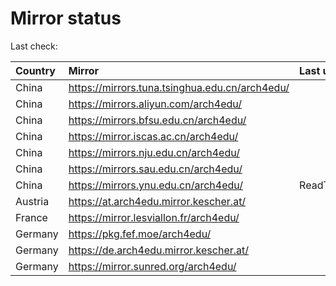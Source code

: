 <script src="./time.js"></script>
# Mirror status
Last check: <script type="text/javascript">localize(1681532474.0537791);</script>

|Country|Mirror|Last update|
|:------|:-----|:----------|
|China|https://mirrors.tuna.tsinghua.edu.cn/arch4edu/|<script type="text/javascript">localize(1681497079);</script>|
|China|https://mirrors.aliyun.com/arch4edu/|<script type="text/javascript">localize(1681410700);</script>|
|China|https://mirrors.bfsu.edu.cn/arch4edu/|<script type="text/javascript">localize(1681454137);</script>|
|China|https://mirror.iscas.ac.cn/arch4edu/|<script type="text/javascript">localize(1681497079);</script>|
|China|https://mirrors.nju.edu.cn/arch4edu/|<script type="text/javascript">localize(1681454137);</script>|
|China|https://mirrors.sau.edu.cn/arch4edu/|<script type="text/javascript">localize(1673850842);</script>|
|China|https://mirrors.ynu.edu.cn/arch4edu/|ReadTimeout|
|Austria|https://at.arch4edu.mirror.kescher.at/|<script type="text/javascript">localize(1681497079);</script>|
|France|https://mirror.lesviallon.fr/arch4edu/|<script type="text/javascript">localize(1681497079);</script>|
|Germany|https://pkg.fef.moe/arch4edu/|<script type="text/javascript">localize(1681497079);</script>|
|Germany|https://de.arch4edu.mirror.kescher.at/|<script type="text/javascript">localize(1681497079);</script>|
|Germany|https://mirror.sunred.org/arch4edu/|<script type="text/javascript">localize(1681497079);</script>|

<script src="./tablefilter/tablefilter.js"></script>
<script src="./table.js"></script>